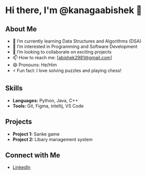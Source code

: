 # Hi there, I'm @kanagaabishek 👋

## About Me
- 🌱 I’m currently learning Data Structures and Algorithms (DSA)
- 👀 I’m interested in Programming and Software Development
- 💞️ I’m looking to collaborate on exciting projects
- 📫 How to reach me: [abishek2981@gmail.com]
- 😄 Pronouns: He/Him
- ⚡ Fun fact: I love solving puzzles and playing chess!

## Skills
- **Languages:** Python, Java, C++
- **Tools:** Git, Figma, intellij, VS Code

## Projects
- **Project 1:** Sanke game
- **Project 2:** Libary management system

## Connect with Me
- [LinkedIn](https://www.linkedin.com/in/kanaga-abishek-b-2981i)

<!---
kanagaabishek/kanagaabishek is a ✨ special ✨ repository because its `README.md` (this file) appears on your GitHub profile.
You can click the Preview link to take a look at your changes.
--->

